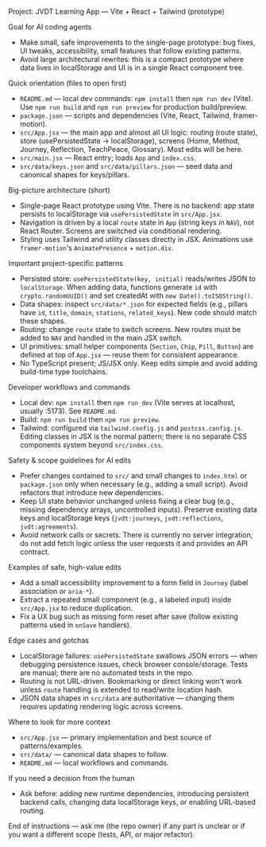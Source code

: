 Project: JVDT Learning App — Vite + React + Tailwind (prototype)

Goal for AI coding agents
- Make small, safe improvements to the single-page prototype: bug fixes, UI tweaks, accessibility, small features that follow existing patterns.
- Avoid large architectural rewrites: this is a compact prototype where data lives in localStorage and UI is in a single React component tree.

Quick orientation (files to open first)
- `README.md` — local dev commands: `npm install` then `npm run dev` (Vite). Use `npm run build` and `npm run preview` for production build/preview.
- `package.json` — scripts and dependencies (Vite, React, Tailwind, framer-motion).
- `src/App.jsx` — the main app and almost all UI logic: routing (route state), store (usePersistedState → localStorage), screens (Home, Method, Journey, Reflection, TeachPeace, Glossary). Most edits will be here.
- `src/main.jsx` — React entry; loads `App` and `index.css`.
- `src/data/keys.json` and `src/data/pillars.json` — seed data and canonical shapes for keys/pillars.

Big-picture architecture (short)
- Single-page React prototype using Vite. There is no backend: app state persists to localStorage via `usePersistedState` in `src/App.jsx`.
- Navigation is driven by a local `route` state in `App` (string keys in `NAV`), not React Router. Screens are switched via conditional rendering.
- Styling uses Tailwind and utility classes directly in JSX. Animations use `framer-motion`'s `AnimatePresence` + `motion.div`.

Important project-specific patterns
- Persisted store: `usePersistedState(key, initial)` reads/writes JSON to `localStorage`. When adding data, functions generate `id` with `crypto.randomUUID()` and set createdAt with `new Date().toISOString()`.
- Data shapes: inspect `src/data/*.json` for expected fields (e.g., pillars have `id`, `title`, `domain`, `stations`, `related_keys`). New code should match these shapes.
- Routing: change `route` state to switch screens. New routes must be added to `NAV` and handled in the main JSX switch.
- UI primitives: small helper components (`Section`, `Chip`, `Pill`, `Button`) are defined at top of `App.jsx` — reuse them for consistent appearance.
- No TypeScript present; JS/JSX only. Keep edits simple and avoid adding build-time type toolchains.

Developer workflows and commands
- Local dev: `npm install` then `npm run dev` (Vite serves at localhost, usually :5173). See `README.md`.
- Build: `npm run build` then `npm run preview`.
- Tailwind: configured via `tailwind.config.js` and `postcss.config.js`. Editing classes in JSX is the normal pattern; there is no separate CSS components system beyond `src/index.css`.

Safety & scope guidelines for AI edits
- Prefer changes contained to `src/` and small changes to `index.html` or `package.json` only when necessary (e.g., adding a small script). Avoid refactors that introduce new dependencies.
- Keep UI state behavior unchanged unless fixing a clear bug (e.g., missing dependency arrays, uncontrolled inputs). Preserve existing data keys and localStorage keys (`jvdt:journeys`, `jvdt:reflections`, `jvdt:agreements`).
- Avoid network calls or secrets. There is currently no server integration; do not add fetch logic unless the user requests it and provides an API contract.

Examples of safe, high-value edits
- Add a small accessibility improvement to a form field in `Journey` (label association or `aria-*`).
- Extract a repeated small component (e.g., a labeled input) inside `src/App.jsx` to reduce duplication.
- Fix a UX bug such as missing form reset after save (follow existing patterns used in `onSave` handlers).

Edge cases and gotchas
- LocalStorage failures: `usePersistedState` swallows JSON errors — when debugging persistence issues, check browser console/storage. Tests are manual; there are no automated tests in the repo.
- Routing is not URL-driven. Bookmarking or direct linking won't work unless `route` handling is extended to read/write location hash.
- JSON data shapes in `src/data` are authoritative — changing them requires updating rendering logic across screens.

Where to look for more context
- `src/App.jsx` — primary implementation and best source of patterns/examples.
- `src/data/` — canonical data shapes to follow.
- `README.md` — local workflows and commands.

If you need a decision from the human
- Ask before: adding new runtime dependencies, introducing persistent backend calls, changing data localStorage keys, or enabling URL-based routing.

End of instructions — ask me (the repo owner) if any part is unclear or if you want a different scope (tests, API, or major refactor).
